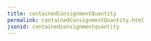 ```yaml
---
title: containedConsignmentQuantity
permalink: containedConsignmentQuantity.html
jsonid: containedconsignmentquantity
---
```

